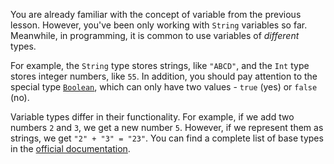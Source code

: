 You are already familiar with the concept of variable from the previous lesson.
However, you've been only working with `String` variables so far.
Meanwhile, in programming, it is common to use variables of _different_ types.

For example, the `String` type stores strings, like `"ABCD"`,
and the `Int` type stores integer numbers, like `55`.
In addition, you should pay attention to
the special type [`Boolean`](https://kotlinlang.org/docs/basic-types.html#booleans),
which can only have two values - `true` (yes) or `false` (no).

Variable types differ in their functionality. For example,
if we add two numbers `2` and `3`, we get a new number `5`.
However, if we represent them as strings, we get `"2" + "3" = "23"`.
You can find a complete list of base types in the [official documentation](https://kotlinlang.org/docs/basic-types.html).
